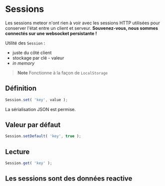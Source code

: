 # Sessions

Les sessions meteor n'ont rien à voir avec les sessions HTTP utilisées pour conserver l'état entre un client et serveur.
**Souvenez-vous, nous sommes connectés sur une websocket persistante !**

Utilité des `Session` :

- juste du côté client
- stockage par clé - valeur
- _in memory_

> **Note** Fonctionne à la façon de `LocalStorage`  

## Définition

```js
Session.set( 'key', value );
```

La sérialisation JSON est permise.


## Valeur par défaut

```js
Session.setDefault( 'key', true );
```

## Lecture

```js
Session.get( 'key' );
```

## Les sessions sont des données reactive


